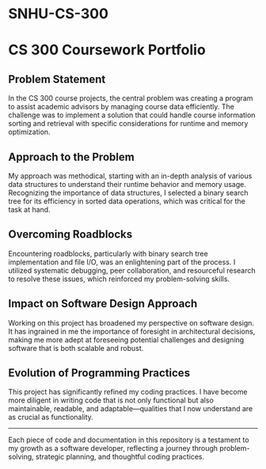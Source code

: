 # SNHU-CS-300
# CS 300 Coursework Portfolio

## Problem Statement
In the CS 300 course projects, the central problem was creating a program to assist academic advisors by managing course data efficiently. The challenge was to implement a solution that could handle course information sorting and retrieval with specific considerations for runtime and memory optimization.

## Approach to the Problem
My approach was methodical, starting with an in-depth analysis of various data structures to understand their runtime behavior and memory usage. Recognizing the importance of data structures, I selected a binary search tree for its efficiency in sorted data operations, which was critical for the task at hand.

## Overcoming Roadblocks
Encountering roadblocks, particularly with binary search tree implementation and file I/O, was an enlightening part of the process. I utilized systematic debugging, peer collaboration, and resourceful research to resolve these issues, which reinforced my problem-solving skills.

## Impact on Software Design Approach
Working on this project has broadened my perspective on software design. It has ingrained in me the importance of foresight in architectural decisions, making me more adept at foreseeing potential challenges and designing software that is both scalable and robust.

## Evolution of Programming Practices
This project has significantly refined my coding practices. I have become more diligent in writing code that is not only functional but also maintainable, readable, and adaptable—qualities that I now understand are as crucial as functionality.

---

Each piece of code and documentation in this repository is a testament to my growth as a software developer, reflecting a journey through problem-solving, strategic planning, and thoughtful coding practices.

